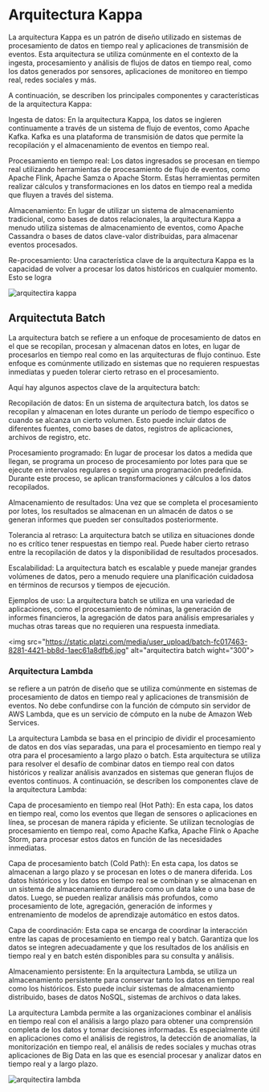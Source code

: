 # Arquitectura Kappa
La arquitectura Kappa es un patrón de diseño utilizado en sistemas de procesamiento de datos en tiempo real y aplicaciones de transmisión de eventos. Esta arquitectura se utiliza comúnmente en el contexto de la ingesta, procesamiento y análisis de flujos de datos en tiempo real, como los datos generados por sensores, aplicaciones de monitoreo en tiempo real, redes sociales y más.

A continuación, se describen los principales componentes y características de la arquitectura Kappa:

Ingesta de datos: En la arquitectura Kappa, los datos se ingieren continuamente a través de un sistema de flujo de eventos, como Apache Kafka. Kafka es una plataforma de transmisión de datos que permite la recopilación y el almacenamiento de eventos en tiempo real.

Procesamiento en tiempo real: Los datos ingresados se procesan en tiempo real utilizando herramientas de procesamiento de flujo de eventos, como Apache Flink, Apache Samza o Apache Storm. Estas herramientas permiten realizar cálculos y transformaciones en los datos en tiempo real a medida que fluyen a través del sistema.

Almacenamiento: En lugar de utilizar un sistema de almacenamiento tradicional, como bases de datos relacionales, la arquitectura Kappa a menudo utiliza sistemas de almacenamiento de eventos, como Apache Cassandra o bases de datos clave-valor distribuidas, para almacenar eventos procesados.

Re-procesamiento: Una característica clave de la arquitectura Kappa es la capacidad de volver a procesar los datos históricos en cualquier momento. Esto se logra

<img src="https://static.platzi.com/media/user_upload/kappa-2a1cfa55-e49f-4221-beed-be3331721d7b.jpg"
alt="arquitectira kappa" wight="300">

## Arquitectuta Batch
La arquitectura batch se refiere a un enfoque de procesamiento de datos en el que se recopilan, procesan y almacenan datos en lotes, en lugar de procesarlos en tiempo real como en las arquitecturas de flujo continuo. Este enfoque es comúnmente utilizado en sistemas que no requieren respuestas inmediatas y pueden tolerar cierto retraso en el procesamiento.

Aquí hay algunos aspectos clave de la arquitectura batch:

Recopilación de datos: En un sistema de arquitectura batch, los datos se recopilan y almacenan en lotes durante un período de tiempo específico o cuando se alcanza un cierto volumen. Esto puede incluir datos de diferentes fuentes, como bases de datos, registros de aplicaciones, archivos de registro, etc.

Procesamiento programado: En lugar de procesar los datos a medida que llegan, se programa un proceso de procesamiento por lotes para que se ejecute en intervalos regulares o según una programación predefinida. Durante este proceso, se aplican transformaciones y cálculos a los datos recopilados.

Almacenamiento de resultados: Una vez que se completa el procesamiento por lotes, los resultados se almacenan en un almacén de datos o se generan informes que pueden ser consultados posteriormente.

Tolerancia al retraso: La arquitectura batch se utiliza en situaciones donde no es crítico tener respuestas en tiempo real. Puede haber cierto retraso entre la recopilación de datos y la disponibilidad de resultados procesados.

Escalabilidad: La arquitectura batch es escalable y puede manejar grandes volúmenes de datos, pero a menudo requiere una planificación cuidadosa en términos de recursos y tiempos de ejecución.

Ejemplos de uso: La arquitectura batch se utiliza en una variedad de aplicaciones, como el procesamiento de nóminas, la generación de informes financieros, la agregación de datos para análisis empresariales y muchas otras tareas que no requieren una respuesta inmediata.

<img src="https://static.platzi.com/media/user_upload/batch-fc017463-8281-4421-bb8d-1aec61a8dfb6.jpg"
alt="arquitectira batch wight="300">

### Arquitectura Lambda
se refiere a un patrón de diseño que se utiliza comúnmente en sistemas de procesamiento de datos en tiempo real y aplicaciones de transmisión de eventos. No debe confundirse con la función de cómputo sin servidor de AWS Lambda, que es un servicio de cómputo en la nube de Amazon Web Services.

La arquitectura Lambda se basa en el principio de dividir el procesamiento de datos en dos vías separadas, una para el procesamiento en tiempo real y otra para el procesamiento a largo plazo o batch. Esta arquitectura se utiliza para resolver el desafío de combinar datos en tiempo real con datos históricos y realizar análisis avanzados en sistemas que generan flujos de eventos continuos. A continuación, se describen los componentes clave de la arquitectura Lambda:

Capa de procesamiento en tiempo real (Hot Path): En esta capa, los datos en tiempo real, como los eventos que llegan de sensores o aplicaciones en línea, se procesan de manera rápida y eficiente. Se utilizan tecnologías de procesamiento en tiempo real, como Apache Kafka, Apache Flink o Apache Storm, para procesar estos datos en función de las necesidades inmediatas.

Capa de procesamiento batch (Cold Path): En esta capa, los datos se almacenan a largo plazo y se procesan en lotes o de manera diferida. Los datos históricos y los datos en tiempo real se combinan y se almacenan en un sistema de almacenamiento duradero como un data lake o una base de datos. Luego, se pueden realizar análisis más profundos, como procesamiento de lote, agregación, generación de informes y entrenamiento de modelos de aprendizaje automático en estos datos.

Capa de coordinación: Esta capa se encarga de coordinar la interacción entre las capas de procesamiento en tiempo real y batch. Garantiza que los datos se integren adecuadamente y que los resultados de los análisis en tiempo real y en batch estén disponibles para su consulta y análisis.

Almacenamiento persistente: En la arquitectura Lambda, se utiliza un almacenamiento persistente para conservar tanto los datos en tiempo real como los históricos. Esto puede incluir sistemas de almacenamiento distribuido, bases de datos NoSQL, sistemas de archivos o data lakes.

La arquitectura Lambda permite a las organizaciones combinar el análisis en tiempo real con el análisis a largo plazo para obtener una comprensión completa de los datos y tomar decisiones informadas. Es especialmente útil en aplicaciones como el análisis de registros, la detección de anomalías, la monitorización en tiempo real, el análisis de redes sociales y muchas otras aplicaciones de Big Data en las que es esencial procesar y analizar datos en tiempo real y a largo plazo.

<img src="https://www.diegocalvo.es/wp-content/uploads/2017/11/arquitectura_lambda.png"
alt="arquitectira lambda" wight="300">